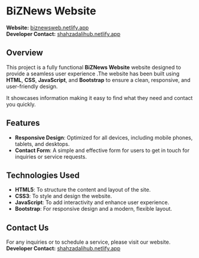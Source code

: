 # BiZNews Website

**Website:** [biznewsweb.netlify.app](https://biznewsweb.netlify.app)  
**Developer Contact:** [shahzadalihub.netlify.app](https://shahzadalihub.netlify.app)

## Overview

This project is a fully functional **BiZNews Website** website designed to provide a seamless user experience .The website has been built using **HTML**, **CSS**, **JavaScript**, and **Bootstrap** to ensure a clean, responsive, and user-friendly design.

It showcases information making it easy to find what they need and contact you quickly.

## Features

- **Responsive Design**: Optimized for all devices, including mobile phones, tablets, and desktops.
- **Contact Form**: A simple and effective form for users to get in touch for inquiries or service requests.

## Technologies Used

- **HTML5**: To structure the content and layout of the site.
- **CSS3**: To style and design the website.
- **JavaScript**: To add interactivity and enhance user experience.
- **Bootstrap**: For responsive design and a modern, flexible layout.

## Contact Us

For any inquiries or to schedule a service, please visit our website.  
**Developer Contact:** [shahzadalihub.netlify.app](https://shahzadalihub.netlify.app)
